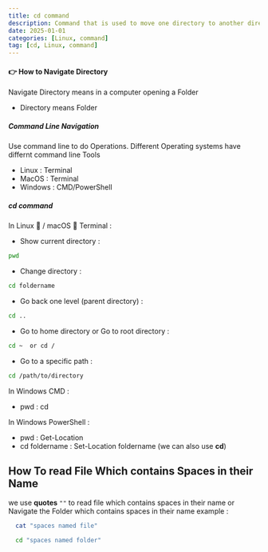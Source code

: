```yaml
---
title: cd command
description: Command that is used to move one directory to another directory.
date: 2025-01-01
categories: [Linux, command]
tag: [cd, Linux, command]
---
```


#### 👉 How to Navigate Directory
Navigate Directory means in a computer opening a Folder
- Directory means Folder

##### Command Line Navigation
Use command line to do Operations. Different Operating systems have differnt command line Tools
- Linux : Terminal
- MacOS : Terminal
- Windows : CMD/PowerShell

##### **cd** command
In Linux 🐧 / macOS 🍎 Terminal
: 

- Show current directory
: 
```bash
pwd
```
- Change directory
: 
```bash
cd foldername
```
- Go back one level (parent directory)
: 
```bash
cd ..
```
- Go to home directory or Go to root directory
: 
```bash
cd ~  or cd /
```
- Go to a specific path
: 
```bash
cd /path/to/directory
```


In Windows CMD
: 
- pwd : cd 

In Windows PowerShell
: 
- pwd : Get-Location
- cd foldername : Set-Location foldername (we can also use **cd**)

## How To read File Which contains Spaces in their Name
we use **quotes** `""` to read file which contains spaces in their name or Navigate the Folder which contains spaces in their name
example
: 
```bash
  cat "spaces named file"
```
```bash
  cd "spaces named folder"
```
